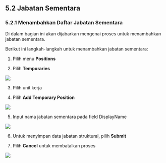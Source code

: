 ## **5.2 Jabatan Sementara**

### **5.2.1 Menambahkan Daftar Jabatan Sementara**

Di dalam bagian ini akan dijabarkan mengenai proses untuk menambahkan jabatan sementara.

Berikut ini langkah-langkah untuk menambahkan jabatan sementara:

1. Pilih menu **Positions**

2. Pilih **Temporaries**

![](media/0755a0e05c3cfb02cfc77e39815f6e73.png)

3. Pilih unit kerja

4. Pilih **Add Temporary Position**

![](media/829a54f184488091d15441e455756802.png)

5. Input nama jabatan sementara pada field DisplayName

![](media/f7c1d1d7e58774a2b9561896c4f6bf49.jpg)

6. Untuk menyimpan data jabatan struktural, pilih **Submit**

7. Pilih **Cancel** untuk membatalkan proses

![](media/a88cc89c183aa8543285ef19d72add94.jpg)